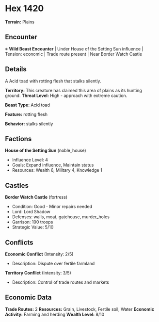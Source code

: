 # Hex 1420

**Terrain:** Plains

## Encounter
※ **Wild Beast Encounter** | Under House of the Setting Sun influence | Tension: economic | Trade route present | Near Border Watch Castle

## Details
A Acid toad with rotting flesh that stalks silently.

**Territory:** This creature has claimed this area of plains as its hunting ground.
**Threat Level:** High - approach with extreme caution.

**Beast Type:** Acid toad

**Feature:** rotting flesh

**Behavior:** stalks silently

## Factions
**House of the Setting Sun** (noble_house)
- Influence Level: 4
- Goals: Expand influence, Maintain status
- Resources: Wealth 6, Military 4, Knowledge 1

## Castles
**Border Watch Castle** (fortress)
- Condition: Good - Minor repairs needed
- Lord: Lord Shadow
- Defenses: walls, moat, gatehouse, murder_holes
- Garrison: 100 troops
- Strategic Value: 5/10

## Conflicts
**Economic Conflict** (Intensity: 2/5)
- Description: Dispute over fertile farmland

**Territory Conflict** (Intensity: 3/5)
- Description: Control of trade routes and markets

## Economic Data
**Trade Routes:** 2
**Resources:** Grain, Livestock, Fertile soil, Water
**Economic Activity:** Farming and herding
**Wealth Level:** 8/10
